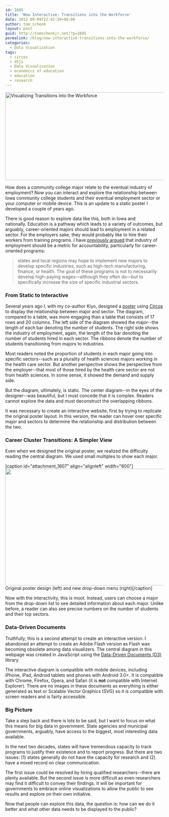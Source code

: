 ```yaml
---
id: 1605
title: 'Now Interactive: Transitions into the Workforce'
date: 2012-09-09T22:42:50+00:00
author: tom_schenk
layout: post
guid: http://tomschenkjr.net/?p=1605
permalink: /blog/now-interactive-transitions-into-the-workforce/
categories:
  - Data Visualization
tags:
  - circos
  - d3js
  - Data Visualization
  - economics of education
  - education
  - research
---
```

<a href="http://tomschenkjr.net/workforcetransitions/"><img class="alignleft size-full wp-image-1608" title="Visualizing Transitions Interactive" src="http://tomschenkjr.net/wordpress/wp-content/uploads/2009/07/Interactive-Transitions-Preview.png" alt="Visualizing Transitions into the Workforce" width="600" height="278" /></a>

How does a community college major relate to the eventual industry of employment? Now you can interact and explore the relationship between Iowa community college students and their eventual employment sector or your computer or mobile device. This is an update to a static poster I developed a couple of years ago.

There is good reason to explore data like this, both in Iowa and nationally. Education is a pathway which leads to a variety of outcomes, but arguably, career-oriented majors should lead to employment in a related sector. For the employers sake, they would probably like to hire their workers from training programs. <!--more-->I have <a title="[PDF]: Measuring Transitions into the Workforce as a Form of Accountability" href="http://www3.airweb.org/images/irapps32.pdf">previously argued</a> that industry of employment should be a metric for accountability, particularly for career-oriented programs:
<blockquote>states and local regions may hope to implement new majors to develop specific industries, such as high-tech manufacturing, finance, or health. The goal of these programs is not to necessarily develop high-paying wages—although they often do—but to specifically increase the size of specific industrial sectors.</blockquote>

<h3>From Static to Interactive</h3>

Several years ago I, with my co-author Kiyo, designed a <a title="[PDF]: Visualizing Transitions into the Workforce" href="http://tomschenkjr.net/wordpress/wp-content/uploads/2009/10/visualizing-transitions-poster-copy1.pdf">poster</a> using <a title="Introduction to Circos" href="http://circos.ca/">Circos</a> to display the relationship between major and sector. The diagram, compared to a table, was more engaging than a table that consists of 17 rows and 20 columns. The left side of the diagram showed the major--the length of each bar denoting the number of students. The right side shows the industry of employment, again, the length of the bar denoting the number of students hired in each sector. The ribbons denote the number of students transitioning from majors to industries.

Most readers noted the proportion of students in each major going into specific sectors--such as a plurality of health sciences majors working in the health care sector. But another perspective shows the perspective from the employer--that most of those hired by the health care sector are not from health sciences. In some sense, it showed the demand and supply side.

But the diagram, ultimately, is static. The center diagram--in the eyes of the designer--was beautiful, but I must concede that it is complex. Readers cannot explore the data and must deconstruct the overlapping ribbons.

It was necessary to create an interactive website, first by trying to replicate the original poster layout. In this version, the reader can hover over specific major and sectors to determine the relationship and distribution between the two.

<h3>Career Cluster Transitions: A Simpler View</h3>

Even when we designed the original poster, we realized the difficulty reading the central diagram. We used small multiples to show each major.

[caption id="attachment_1607" align="alignleft" width="600"]<a href="http://tomschenkjr.net/wordpress/wp-content/uploads/2012/09/Career-Cluster-Transitions-A-Simpler-View.png"><img class="size-full wp-image-1607" title="Career Cluster Transitions: A Simpler View" src="http://tomschenkjr.net/wordpress/wp-content/uploads/2012/09/Career-Cluster-Transitions-A-Simpler-View.png" alt="" width="600" height="369" /></a> Original poster design (left) and new drop-down menu (right)[/caption]

Now with the interactivity, this is moot. Instead, users can choose a major from the drop-down list to see detailed information about each major. Unlike before, a reader can also see precise numbers on the number of students and their top sectors.

<h3>Data-Driven Documents</h3>

Truthfully, this is a second attempt to create an interactive version. I abandoned an attempt to create an Adobe Flash version as Flash was becoming obsolete among data visualizers. The central diagram in this webpage was created in JavaScript using the <a title="Data Driven Documents (D3)" href="http://d3js.org/">Data-Driven Documents (D3)</a> library.

The interactive diagram is compatible with mobile devices, including iPhone, iPad, Android tablets and phones with Android 3.0+. It is compatible with Chrome, Firefox, Opera, and Safari (it is <strong>not</strong> compatible with Internet Explorer). There are no images in these documents as everything is either generated as text or Scalable Vector Graphics (SVG) so it is compatible with screen readers and is fairly accessible.

<h3>Big Picture</h3>

Take a step back and there is lots to be said, but I want to focus on what this means for big data in government. State agencies and municipal governments, arguably, have access to the biggest, most interesting data available.

In the next two decades, states will have tremendous capacity to track programs to justify their existence and to report progress. But there are two issues: (1) states generally do not have the capacity for research and (2) have a mixed record on clear communication.

The first issue could be resolved by hiring qualified researchers--there are plenty available. But the second issue is more difficult as even researchers may find it difficult to convey their findings. It will be important for governments to embrace online visualizations to allow the public to see results and explore on their own initiative.

Now that people can explore this data, the question is: how can we do it better and what other data needs to be displayed to the public?